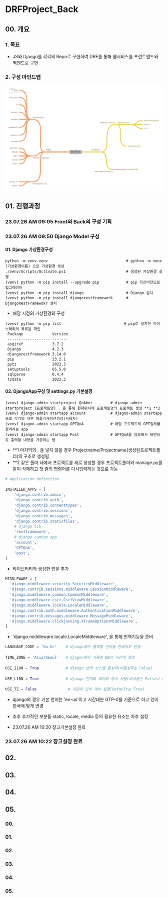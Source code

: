 # DRFProject_Back

## 00. 개요
### 1. 목표
 - JS와 Django를 각각의 Repo로 구현하여 DRF를 통해 웹서비스를 프런트엔드와 백엔드로 구현
### 2. 구성 마인드맵
 <img src="./readme/Relation_demo_img.png">


## 01. 진행과정
### 23.07.26 AM 09:05 Front와 Back의 구성 기획

### 23.07.26 AM 09:50 Django Model 구성
 #### 01. Django 가상환경구성
  ```shell
  python -m venv venv                                   # python -m venv (가상환경이름) 으로 가상환경 생성
  ./venv/Scripts/Activate.ps1                           # 생성된 가상환경 실행
  (venv) python -m pip install --upgrade pip            # pip 최신버전으로 업그레이드
  (venv) python -m pip install django                   # Django 설치
  (venv) python -m pip install djangorestframework      # DjangoRestFramewokr 설치
  ```
   - 해당 시점의 가상환경의 구성

  ```shell
  (venv) python -m pip list                            # pip로 설치한 라이브러리의 목록을 확인
   Package             Version
   ------------------- -------
   asgiref             3.7.2
   Django              4.2.3
   djangorestframework 3.14.0
   pip                 23.2.1
   pytz                2023.3
   setuptools          65.5.0
   sqlparse            0.4.4
   tzdata              2023.3
  ```

 #### 02. DjangoApp구성 및 settings.py 기본설정
  ```shell
  (venv) django-admin startproject QnAbot .      # django-admin startproject (프로젝트명) . 을 통해 현재위치에 프로젝트명의 프로젝트 생성 **1 **2
  (venv) django-admin startapp account           # djagno-admin startapp으로 각각의 내부 애플리케이션생성(사용자)
  (venv) djagno-admin startapp GPTQnA            # 해당 프로젝트의 GPT질의를 정리하는 app
  (venv) django-admin startapp Post              # GPTQnA를 참조해서 화면으로 출력할 내용을 가공하는 앱
  ```
   - **1 마지막의 . 을 넣지 않을 경우 Projectname/Projectname(생성된프로젝트폴더)의 구조로 생성됨
   - **2 같은 폴더 내에서 프로젝트를 새로 생성할 경우 프로젝트폴더와 manage.py를 같이 삭제하고 첫 줄의 명령어를 다시입력하는 것으로 가능

  ```python
  # Application definition

  INSTALLED_APPS = [
      'django.contrib.admin',
      'django.contrib.auth',
      'django.contrib.contenttypes',
      'django.contrib.sessions',
      'django.contrib.messages',
      'django.contrib.staticfiles',
      # django lib
      'restframework',
      # django cumtom app
      'account',
      'GPTQnA',
      'post',
  ]
  ```
  - 라이브러리와 생성한 앱을 추가

  ```python
  MIDDLEWARE = [
    'django.middleware.security.SecurityMiddleware',
    'django.contrib.sessions.middleware.SessionMiddleware',
    'django.middleware.common.CommonMiddleware',
    'django.middleware.csrf.CsrfViewMiddleware',
    'django.middleware.locale.LocaleMiddleware',
    'django.contrib.auth.middleware.AuthenticationMiddleware',
    'django.contrib.messages.middleware.MessageMiddleware',
    'django.middleware.clickjacking.XFrameOptionsMiddleware',
  ]
  ```
  - 'django.middleware.locale.LocaleMiddleware', 을 통해 번역기능을 준비

  ```python
  LANGUAGE_CODE = 'ko-kr'    # django에서 출력할 언어를 한국어로 변경
 
  TIME_ZONE = 'Asia/Seoul'   # djagno에서 사용할 DB의 시간대 설정
 
  USE_I18N = True            # django 번역 시스템 활성화(비활성화는 False)
 
  USE_L10N = True            # django 현지화 데이터 형식 사용(비사용은 False나 없음)
 
  USE_TZ = False              # 시간대 인식 여부 설정(Default는 True)
  ```
  - django의 경우 기본 언어는 'en-us'이고 시간대는 GTP-0를 기준으로 하고 있어 한국에 맞게 변경
  
 - 추후 추가적인 부분들 static, locale, media 등의 필요한 요소는 차후 설정
 - 23.07.26 AM 10:20 장고기본설정 완료

### 23.07.26 AM 10:22 장고설정 완료


## 02.


## 03.


## 04.


## 05.


### 00.


### 01.


### 02.


### 03.


### 04.


### 05.

